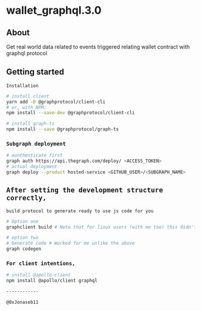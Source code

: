 # wallet_graphql.3.0

## About

Get real world data related to events triggered relating wallet contract with graphql protocol

## Getting started

`Installation`

```sh
# install client
yarn add -D @graphprotocol/client-cli
# or, with NPM:
npm install --save-dev @graphprotocol/client-cli

# install graph-ts
npm install --save @graphprotocol/graph-ts
```

### `Subgraph deployment`

```sh
# aunthenticate first
graph auth https://api.thegraph.com/deploy/ <ACCESS_TOKEN>
# actual deployment
graph deploy --product hosted-service <GITHUB_USER>/<SUBGRAPH_NAME>

```

## `After setting the development structure correctly,`

`build protocol to generate ready to use js code for you`

```sh
# Option one
graphclient build # Note that for linux users (with me too) this didn't work till i used this below

# option two
# Generate code # Worked for me unlike the above
graph codegen 
```

### `For client intentions,`

```sh
# install @apollo-client
npm install @apollo/client graphql

------------

@0xJonaseb11
